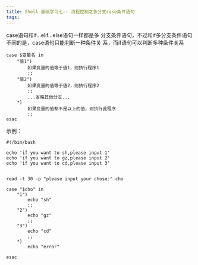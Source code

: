 ```yaml
---
title: Shell 基础学习七-- 流程控制之多分支case条件语句
tags:
---
```



case语句和if...elif...else语句一样都是多 分支条件语句，不过和if多分支条件语句 不同的是，case语句只能判断一种条件关 系，而if语句可以判断多种条件关系

```
case $变量名 in 
    "值1")
        如果变量的值等于值1，则执行程序1
        ;; 
    "值2")
        如果变量的值等于值2，则执行程序2
        ;; 
        ...省略其他分支... 
    *)
        如果变量的值都不是以上的值，则执行此程序
        ;; 
esac
```

示例：

```
#!/bin/bash

echo 'if you want to sh,please input 1'
echo 'if you want to gz,please input 2'
echo 'if you want to cd,please input 3'


read -t 30 -p "please input your chose:" cho

case "$cho" in
    "1")
        echo "sh"
        ;;
    "2")
        echo "gz"
        ;;
    "3")
        echo "cd"
        ;;
    *)
        echo "error"

esac
```